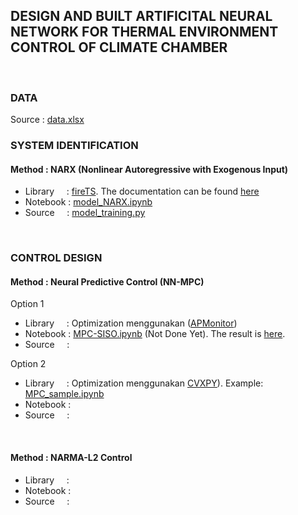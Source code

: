 ## DESIGN AND BUILT ARTIFICITAL NEURAL NETWORK FOR THERMAL ENVIRONMENT CONTROL OF CLIMATE CHAMBER
<br />

### DATA
Source     : [data.xlsx](https://github.com/ridhanf/nncontrol/blob/master/Data/data.xlsx)
<br />



### SYSTEM IDENTIFICATION
#### Method     : NARX (Nonlinear Autoregressive with Exogenous Input)
- Library &nbsp;&nbsp;&nbsp; : [fireTS](https://pypi.org/project/fireTS/). The documentation can be found [here](https://firets.readthedocs.io/en/latest/)
- Notebook                   : [model_NARX.ipynb](https://github.com/ridhanf/nncontrol/blob/master/Notebooks/model_NARX.ipynb)
- Source  &nbsp;&nbsp;&nbsp; : [model_training.py](https://github.com/ridhanf/nncontrol/blob/master/Source/model_training.py)
<br />


### CONTROL DESIGN
#### Method     : Neural Predictive Control (NN-MPC)
Option 1
- Library &nbsp;&nbsp;&nbsp; : Optimization menggunakan ([APMonitor](https://apmonitor.com/pdc/index.php/Main/ModelPredictiveControl))
- Notebook                   : [MPC-SISO.ipynb](https://github.com/ridhanf/nncontrol/blob/master/Notebooks/MPC-SISO.ipynb) (Not Done Yet). The result is [here](https://github.com/ridhanf/nncontrol/blob/master/Notebooks/results_0%20(SISO%201%20SP).mp4).
- Source  &nbsp;&nbsp;&nbsp; : 

Option 2
- Library &nbsp;&nbsp;&nbsp; : Optimization menggunakan [CVXPY](https://www.cvxpy.org/)). Example: [MPC_sample.ipynb](https://github.com/ridhanf/nncontrol/blob/master/Notebooks/MPC_sample.ipynb)
- Notebook                   :
- Source  &nbsp;&nbsp;&nbsp; :
<br />

#### Method     : NARMA-L2 Control
- Library &nbsp;&nbsp;&nbsp; :
- Notebook                   :
- Source  &nbsp;&nbsp;&nbsp; :
